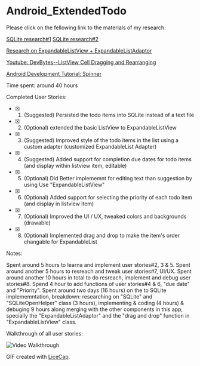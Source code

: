 # Android_ExtendedTodo

Please click on the fellowing link to the materials of my research:

[SQLite research#1](http://www.tutorialspoint.com/sqlite/sqlite_delete_query.htm)
[SQLite research#2](http://hmkcode.com/android-simple-sqlite-database-tutorial/)

[Research on ExpandableListView + ExpandableListAdaptor](http://examples.javacodegeeks.com/android/core/ui/expandablelistview/android-expandablelistview-example/)

[Youtube: DevBytes--ListView Cell Dragging and Rearranging](https://www.youtube.com/watch?v=_BZIvjMgH-Q)

[Android Development Tutorial: Spinner](http://developer.android.com/guide/topics/ui/controls/spinner.html)

Time spent: around 40 hours

Completed User Stories:

* [x] 1. (Suggested) Persisted the todo items into SQLite instead of a text file
* [x] 2. (Optional)  extended the basic ListView to ExpandableListView
* [x] 3. (Suggested) Improved style of the todo items in the list using a custom adapter (customized ExpandableList Adapter)
* [x] 4. (Suggested) Added support for completion due dates for todo items (and display within listview item, editable)
* [x] 5. (Optional)  Did Better implememnt for editing text than suggestion by using Use "ExpandableListView"
* [x] 6. (Optional)  Added support for selecting the priority of each todo item (and display in listview item)
* [x] 7. (Optional)  Improved the UI / UX, tweaked colors and backgrounds (drawable)
* [x] 8. (Optional)  Implemented drag and drop to make the item's order changable for ExpandableList
 
Notes:

Spent around 5 hours to learna and implement user stories#2, 3 & 5. Spent around another 5 hours to resreach and tweak user stories#7, UI/UX. Spent around another 10 hours in total to do resreach, implement and debug user stories#8. Spend 4 hour to add functions of user stories#4 & 6, "due date" and "Priority". Spent around two days (16 hours) on the to SQLite implememntation, breakdown: researching on "SQLite" and "SQLiteOpenHelper" class (3 hours), implementing & coding (4 hours) & debuging 9 hours along merging with the other components in this app, specially the "ExpandableListAdaptor" and the "drag and drop" function in "ExpandableListView" class.

Walkthrough of all user stories:

![Video Walkthrough](https://cloud.githubusercontent.com/assets/10843448/6545468/2935448e-c546-11e4-897b-67adc1d29136.gif)

GIF created with [LiceCap](http://www.cockos.com/licecap/).
